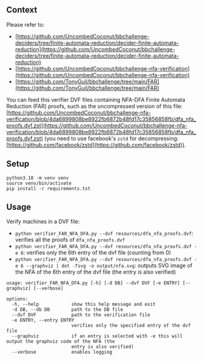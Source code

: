 ## Context

Please refer to:

- [https://github.com/UncombedCoconut/bbchallenge-deciders/tree/finite-automata-reduction/decider-finite-automata-reduction](https://github.com/UncombedCoconut/bbchallenge-deciders/tree/finite-automata-reduction/decider-finite-automata-reduction)
- [https://github.com/UncombedCoconut/bbchallenge-nfa-verification](https://github.com/UncombedCoconut/bbchallenge-nfa-verification)
- [https://github.com/TonyGuil/bbchallenge/tree/main/FAR](https://github.com/TonyGuil/bbchallenge/tree/main/FAR)

You can feed this verifier DVF files containing NFA-DFA Finite Automata Reduction (FAR) proofs, such as the uncompressed version of this file: [https://github.com/UncombedCoconut/bbchallenge-nfa-verification/blob/4da6899808be8922fb6872b48fd17c35856858fb/dfa_nfa_proofs.dvf.zst](https://github.com/UncombedCoconut/bbchallenge-nfa-verification/blob/4da6899808be8922fb6872b48fd17c35856858fb/dfa_nfa_proofs.dvf.zst) (you need to use facebook's `zstd` for decompressing: [https://github.com/facebook/zstd](https://github.com/facebook/zstd)).

## Setup

```
python3.10 -m venv venv
source venv/bin/activate
pip install -r requirements.txt
```

## Usage

Verify machines in a DVF file:

- `python verifier_FAR_NFA_DFA.py --dvf resources/dfa_nfa_proofs.dvf`: verifies all the proofs of `dfa_nfa_proofs.dvf`
- `python verifier_FAR_NFA_DFA.py --dvf resources/dfa_nfa_proofs.dvf -e 6`: verifies only the 6th entry of the dvf file (counting from 0)
- `python verifier_FAR_NFA_DFA.py --dvf resources/dfa_nfa_proofs.dvf -e 6 --graphviz | dot -Tsvg -o output/nfa.svg`: outputs SVG image of the NFA of the 6th entry of the dvf file (the entry is also verified)

```
usage: verifier_FAR_NFA_DFA.py [-h] [-d DB] --dvf DVF [-e ENTRY] [--graphviz] [--verbose]

options:
  -h, --help            show this help message and exit
  -d DB, --db DB        path to the DB file
  --dvf DVF             path to the verification file
  -e ENTRY, --entry ENTRY
                        verifies only the specified entry of the dvf file
  --graphviz            if an entry is selected with -e this will output the graphviz code of the NFA (the
                        entry is also verified)
  --verbose             enables logging
```
